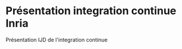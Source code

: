 Présentation integration continue Inria
=======================================

Présentation IJD de l'integration continue

